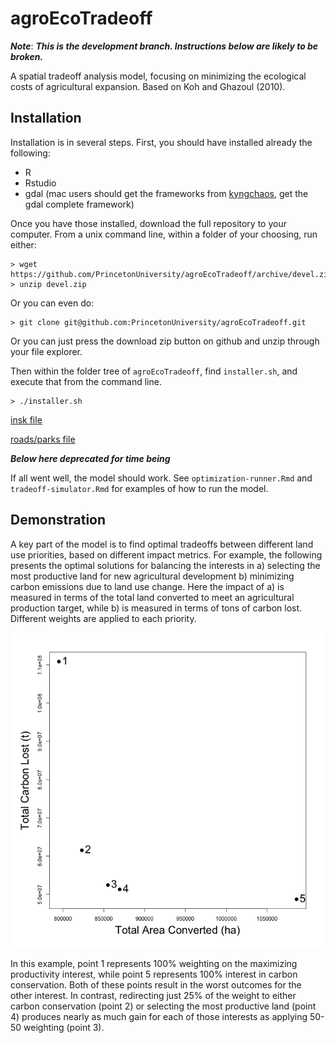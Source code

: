 # agroEcoTradeoff

___Note___: ___This is the development branch. Instructions below are likely to be broken.___ 

A spatial tradeoff analysis model, focusing on minimizing the ecological costs of agricultural expansion.  Based on Koh and Ghazoul (2010). 

## Installation

Installation is in several steps. First, you should have installed already the following: 

  + R
  + Rstudio
  + gdal (mac users should get the frameworks from [kyngchaos](http://www.kyngchaos.com/software/frameworks), get the gdal complete framework)

Once you have those installed, download the full repository to your computer. From a unix command line, within a folder of your choosing, run either: 

```
> wget https://github.com/PrincetonUniversity/agroEcoTradeoff/archive/devel.zip
> unzip devel.zip
```

Or you can even do:

```
> git clone git@github.com:PrincetonUniversity/agroEcoTradeoff.git
```

Or you can just press the download zip button on github and unzip through your file explorer.  

Then within the folder tree of `agroEcoTradeoff`, find `installer.sh`, and execute that from the command line. 

```
> ./installer.sh
```

[insk file](https://www.dropbox.com/s/ncy76swgnhqx98h/ZA-mask.tif?dl=0)

[roads/parks file](https://www.dropbox.com/s/gwnt9svs6fwurah/parks_roads.rda?dl=0)

___Below here deprecated for time being___

If all went well, the model should work.  See `optimization-runner.Rmd` and `tradeoff-simulator.Rmd` for examples of how to run the model. 

## Demonstration

A key part of the model is to find optimal tradeoffs between different land use priorities, based on different impact metrics.  For example, the following presents the optimal solutions for balancing the interests in a) selecting the most productive land for new agricultural development b) minimizing carbon emissions due to land use change. Here the impact of a) is measured in terms of the total land converted to meet an agricultural production target, while b) is measured in terms of tons of carbon lost. Different weights are applied to each priority. 

![pareto front](external/presentations/agc_pareto.png)

In this example, point 1 represents 100% weighting on the maximizing productivity interest, while point 5 represents 100% interest in carbon conservation. Both of these points result in the worst outcomes for the other interest. In contrast, redirecting just 25% of the weight to either carbon conservation (point 2) or selecting the most productive land (point 4) produces nearly as much gain for each of those interests as applying 50-50 weighting (point 3).  

